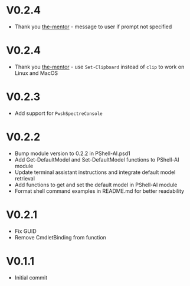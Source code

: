 # V0.2.4

- Thank you [the-mentor](https://github.com/the-mentor) - message to user if prompt not specified

# V0.2.4

- Thank you [the-mentor](https://github.com/the-mentor) - use `Set-Clipboard` instead of `clip` to work on Linux and MacOS

# V0.2.3

- Add support for `PwshSpectreConsole`

# V0.2.2

- Bump module version to 0.2.2 in PShell-AI.psd1
- Add Get-DefaultModel and Set-DefaultModel functions to PShell-AI module
- Update terminal assistant instructions and integrate default model retrieval
- Add functions to get and set the default model in PShell-AI module
- Format shell command examples in README.md for better readability

# V0.2.1

- Fix GUID
- Remove CmdletBinding from function

# V0.1.1

- Initial commit